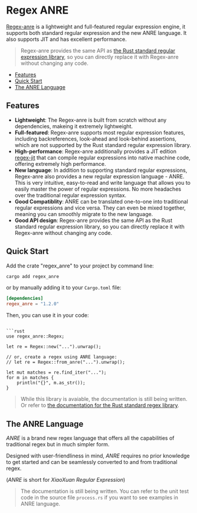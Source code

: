 # Regex ANRE

[Regex-anre](https://github.com/hemashushu/regex-anre) is a lightweight and full-featured regular expression engine, it supports both standard regular expression and the new ANRE language. It also supports JIT and has excellent performance.

> Regex-anre provides the same API as [the Rust standard regular expression library](https://docs.rs/regex/), so you can directly replace it with Regex-anre without changing any code.

<!-- @import "[TOC]" {cmd="toc" depthFrom=2 depthTo=4 orderedList=false} -->

<!-- code_chunk_output -->

- [Features](#features)
- [Quick Start](#quick-start)
- [The ANRE Language](#the-anre-language)

<!-- /code_chunk_output -->

## Features

- **Lightweight**: The Regex-anre is built from scratch without any dependencies, makeing it extremely lightweight.
- **Full-featured**: Regex-anre supports most regular expression features, including backreferences, look-ahead and look-behind assertions, which are not supported by the Rust standard regular expression library.
- **High-performance**: Regex-anre additionally provides a JIT edition [regex-jit](https://github.com/hemashushu/regex-anre) that can compile regular expressions into native machine code, offering extremely high performance.
- **New language**: In addition to supporting standard regular expressions, Regex-anre also provides a new regular expression language - ANRE. This is very intuitive, easy-to-read and write language that allows you to easily master the power of regular expressions. No more headaches over the traditional regular expression syntax.
- **Good Compatiblity**: ANRE can be translated one-to-one into traditional regular expressions and vice versa. They can even be mixed together, meaning you can smoothly migrate to the new language.
- **Good API design**: Regex-anre provides the same API as the Rust standard regular expression library, so you can directly replace it with Regex-anre without changing any code.

## Quick Start

Add the crate "regex_anre" to your project by command line:

```bash
cargo add regex_anre
```

or by manually adding it to your `Cargo.toml` file:

```toml
[dependencies]
regex_anre = "1.2.0"
```

Then, you can use it in your code:

```

```rust
use regex_anre::Regex;

let re = Regex::new("...").unwrap();

// or, create a regex using ANRE language:
// let re = Regex::from_anre("...").unwrap();

let mut matches = re.find_iter("...");
for m in matches {
    println("{}", m.as_str());
}
```

> While this library is avaiable, the documentation is still being written. Or refer to [the documentation for the Rust standard regex library](https://docs.rs/regex/latest/regex/).

## The ANRE Language

_ANRE_ is a brand new regex language that offers all the capabilities of traditional regex but in much simpler form.

Designed with user-friendliness in mind, _ANRE_ requires no prior knowledge to get started and can be seamlessly converted to and from traditional regex.

(_ANRE_ is short for _XiaoXuan Regular Expression_)

> The documentation is still being written. You can refer to the unit test code in the source file `process.rs` if you want to see examples in ANRE language.
